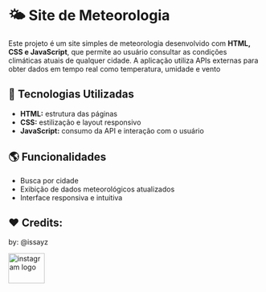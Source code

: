 # 🌤️ Site de Meteorologia

Este projeto é um site simples de meteorologia desenvolvido com **HTML, CSS e JavaScript**, que permite ao usuário consultar as condições climáticas atuais de qualquer cidade. A aplicação utiliza APIs externas para obter dados em tempo real como temperatura, umidade e vento

## 🔧 Tecnologias Utilizadas

- **HTML:** estrutura das páginas
- **CSS:** estilização e layout responsivo
- **JavaScript:** consumo da API e interação com o usuário

## 🌎 Funcionalidades

- Busca por cidade
- Exibição de dados meteorológicos atualizados
- Interface responsiva e intuitiva

## ❤ Credits:

by: @issayz

<div align="left">
  <a href="https://www.instagram.com/rai._.934?utm_source=ig_web_button_share_sheet&igsh=ZDNlZDc0MzIxNw==" target="_blank">
    <img src="https://raw.githubusercontent.com/maurodesouza/profile-readme-generator/master/src/assets/icons/social/instagram/default.svg" width="72" height="60" alt="instagram logo"  />
  </a>
</div>

###
